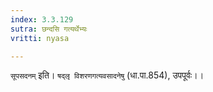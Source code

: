```yaml
---
index: 3.3.129
sutra: छन्दसि गत्यर्थेभ्यः
vritti: nyasa

---
```

`सूपसदनम्` इति। `षद्लृ विशरणगत्यवसादनेषु` (धा.पा.854), उपपूर्वः।।